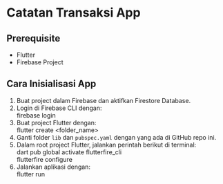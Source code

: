 # Catatan Transaksi App

## Prerequisite
- Flutter
- Firebase Project

## Cara Inisialisasi App
1. Buat project dalam Firebase dan aktifkan Firestore Database.
2. Login di Firebase CLI dengan:  
   firebase login
3. Buat project Flutter dengan:  
   flutter create <folder_name>
4. Ganti folder `lib` dan `pubspec.yaml` dengan yang ada di GitHub repo ini.
5. Dalam root project Flutter, jalankan perintah berikut di terminal:  
   dart pub global activate flutterfire_cli  
   flutterfire configure
6. Jalankan aplikasi dengan:  
   flutter run
